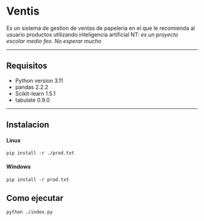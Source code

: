 # Ventis
Es un sistema de gestion de ventas de papeleria en el que le recomienda al usuario productos utilizando inteligencia artificial
NT: *es un proyecto escolar medio feo. No esperar mucho*

---
## Requisitos
- Python version 3.11
- pandas 2.2.2
- Scikit-learn 1.5.1
- tabulate 0.9.0

---
## Instalacion
#### Linux
`pip install -r ./prod.txt`

#### Windows
`pip install -r prod.txt`

## Como ejecutar
`python ./index.py`
